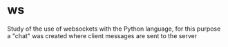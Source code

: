# ws
Study of the use of websockets with the Python language, for this purpose a "chat" was created where client messages are sent to the server
